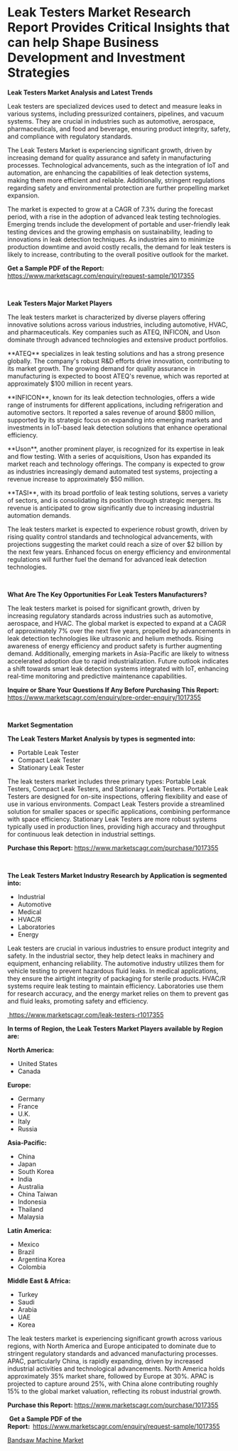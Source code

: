 <p><h1>Leak Testers Market Research Report Provides Critical Insights that can help Shape Business Development and Investment Strategies</h1></p><p><strong>Leak Testers Market Analysis and Latest Trends</strong></p>
<p><p>Leak testers are specialized devices used to detect and measure leaks in various systems, including pressurized containers, pipelines, and vacuum systems. They are crucial in industries such as automotive, aerospace, pharmaceuticals, and food and beverage, ensuring product integrity, safety, and compliance with regulatory standards.</p><p>The Leak Testers Market is experiencing significant growth, driven by increasing demand for quality assurance and safety in manufacturing processes. Technological advancements, such as the integration of IoT and automation, are enhancing the capabilities of leak detection systems, making them more efficient and reliable. Additionally, stringent regulations regarding safety and environmental protection are further propelling market expansion.</p><p>The market is expected to grow at a CAGR of 7.3% during the forecast period, with a rise in the adoption of advanced leak testing technologies. Emerging trends include the development of portable and user-friendly leak testing devices and the growing emphasis on sustainability, leading to innovations in leak detection techniques. As industries aim to minimize production downtime and avoid costly recalls, the demand for leak testers is likely to increase, contributing to the overall positive outlook for the market.</p></p>
<p><strong>Get a Sample PDF of the Report:&nbsp;</strong> <a href="https://www.marketscagr.com/enquiry/request-sample/1017355?utm_campaign=3188&utm_medium=2&utm_source=Github&utm_content=ia&utm_term=10042025&utm_id=leak-testers">https://www.marketscagr.com/enquiry/request-sample/1017355</a></p>
<p>&nbsp;</p>
<p><strong>Leak Testers Major Market Players</strong></p>
<p><p>The leak testers market is characterized by diverse players offering innovative solutions across various industries, including automotive, HVAC, and pharmaceuticals. Key companies such as ATEQ, INFICON, and Uson dominate through advanced technologies and extensive product portfolios.</p><p>**ATEQ** specializes in leak testing solutions and has a strong presence globally. The company's robust R&D efforts drive innovation, contributing to its market growth. The growing demand for quality assurance in manufacturing is expected to boost ATEQ's revenue, which was reported at approximately $100 million in recent years.</p><p>**INFICON**, known for its leak detection technologies, offers a wide range of instruments for different applications, including refrigeration and automotive sectors. It reported a sales revenue of around $800 million, supported by its strategic focus on expanding into emerging markets and investments in IoT-based leak detection solutions that enhance operational efficiency.</p><p>**Uson**, another prominent player, is recognized for its expertise in leak and flow testing. With a series of acquisitions, Uson has expanded its market reach and technology offerings. The company is expected to grow as industries increasingly demand automated test systems, projecting a revenue increase to approximately $50 million.</p><p>**TASI**, with its broad portfolio of leak testing solutions, serves a variety of sectors, and is consolidating its position through strategic mergers. Its revenue is anticipated to grow significantly due to increasing industrial automation demands.</p><p>The leak testers market is expected to experience robust growth, driven by rising quality control standards and technological advancements, with projections suggesting the market could reach a size of over $2 billion by the next few years. Enhanced focus on energy efficiency and environmental regulations will further fuel the demand for advanced leak detection technologies.</p></p>
<p>&nbsp;</p>
<p><strong>What Are The Key Opportunities For Leak Testers Manufacturers?</strong></p>
<p><p>The leak testers market is poised for significant growth, driven by increasing regulatory standards across industries such as automotive, aerospace, and HVAC. The global market is expected to expand at a CAGR of approximately 7% over the next five years, propelled by advancements in leak detection technologies like ultrasonic and helium methods. Rising awareness of energy efficiency and product safety is further augmenting demand. Additionally, emerging markets in Asia-Pacific are likely to witness accelerated adoption due to rapid industrialization. Future outlook indicates a shift towards smart leak detection systems integrated with IoT, enhancing real-time monitoring and predictive maintenance capabilities.</p></p>
<p><strong>Inquire or Share Your Questions If Any Before Purchasing This Report:</strong> <a href="https://www.marketscagr.com/enquiry/pre-order-enquiry/1017355?utm_campaign=3188&utm_medium=2&utm_source=Github&utm_content=ia&utm_term=10042025&utm_id=leak-testers">https://www.marketscagr.com/enquiry/pre-order-enquiry/1017355</a></p>
<p>&nbsp;</p>
<p><strong>Market Segmentation</strong></p>
<p><strong>The Leak Testers Market Analysis by types is segmented into:</strong></p>
<p><ul><li>Portable Leak Tester</li><li>Compact Leak Tester</li><li>Stationary Leak Tester</li></ul></p>
<p><p>The leak testers market includes three primary types: Portable Leak Testers, Compact Leak Testers, and Stationary Leak Testers. Portable Leak Testers are designed for on-site inspections, offering flexibility and ease of use in various environments. Compact Leak Testers provide a streamlined solution for smaller spaces or specific applications, combining performance with space efficiency. Stationary Leak Testers are more robust systems typically used in production lines, providing high accuracy and throughput for continuous leak detection in industrial settings.</p></p>
<p><strong>Purchase this Report:&nbsp;</strong><a href="https://www.marketscagr.com/purchase/1017355?utm_campaign=3188&utm_medium=2&utm_source=Github&utm_content=ia&utm_term=10042025&utm_id=leak-testers">https://www.marketscagr.com/purchase/1017355</a></p>
<p>&nbsp;</p>
<p><strong>The Leak Testers Market Industry Research by Application is segmented into:</strong></p>
<p><ul><li>Industrial</li><li>Automotive</li><li>Medical</li><li>HVAC/R</li><li>Laboratories</li><li>Energy</li></ul></p>
<p><p>Leak testers are crucial in various industries to ensure product integrity and safety. In the industrial sector, they help detect leaks in machinery and equipment, enhancing reliability. The automotive industry utilizes them for vehicle testing to prevent hazardous fluid leaks. In medical applications, they ensure the airtight integrity of packaging for sterile products. HVAC/R systems require leak testing to maintain efficiency. Laboratories use them for research accuracy, and the energy market relies on them to prevent gas and fluid leaks, promoting safety and efficiency.</p></p>
<p><a href="https://www.marketscagr.com/leak-testers-r1017355?utm_campaign=3188&utm_medium=2&utm_source=Github&utm_content=ia&utm_term=10042025&utm_id=leak-testers">&nbsp;https://www.marketscagr.com/leak-testers-r1017355</a></p>
<p><strong>In terms of Region, the Leak Testers Market Players available by Region are:</strong></p>
<p>
    <p> <strong> North America: </strong>
        <ul>
            <li>United States</li>
            <li>Canada</li>
        </ul>
        </p> 
    <p> <strong> Europe: </strong>
        <ul>
            <li>Germany</li>
            <li>France</li>
            <li>U.K.</li>
            <li>Italy</li>
            <li>Russia</li>
        </ul>
        </p> 
    <p> <strong> Asia-Pacific: </strong>
        <ul>
            <li>China</li>
            <li>Japan</li>
            <li>South Korea</li>
            <li>India</li>
            <li>Australia</li>
            <li>China Taiwan</li>
            <li>Indonesia</li>
            <li>Thailand</li>
            <li>Malaysia</li>
        </ul>
        </p> 
    <p> <strong> Latin America: </strong>
        <ul>
            <li>Mexico</li>
            <li>Brazil</li>
            <li>Argentina Korea</li>
            <li>Colombia</li>
        </ul>
        </p> 
    <p> <strong> Middle East & Africa: </strong>
        <ul>
            <li>Turkey</li>
            <li>Saudi</li>
            <li>Arabia</li>
            <li>UAE</li>
            <li>Korea</li>
        </ul>
    </p>
    </p>
<p><p>The leak testers market is experiencing significant growth across various regions, with North America and Europe anticipated to dominate due to stringent regulatory standards and advanced manufacturing processes. APAC, particularly China, is rapidly expanding, driven by increased industrial activities and technological advancements. North America holds approximately 35% market share, followed by Europe at 30%. APAC is projected to capture around 25%, with China alone contributing roughly 15% to the global market valuation, reflecting its robust industrial growth.</p></p>
<p><strong>Purchase this Report: </strong><a href="https://www.marketscagr.com/purchase/1017355?utm_campaign=3188&utm_medium=2&utm_source=Github&utm_content=ia&utm_term=10042025&utm_id=leak-testers">https://www.marketscagr.com/purchase/1017355</a></p>
<p>&nbsp;<strong>Get a Sample PDF of the Report:&nbsp;&nbsp;</strong><a href="https://www.marketscagr.com/enquiry/request-sample/1017355?utm_campaign=3188&utm_medium=2&utm_source=Github&utm_content=ia&utm_term=10042025&utm_id=leak-testers">https://www.marketscagr.com/enquiry/request-sample/1017355</a></p>
<p><strong></strong></p>
<p><p><a href="https://github.com/papnider/Market-Research-Report-List-1/blob/main/bandsaw-machine-market.md?utm_campaign=3188&utm_medium=2&utm_source=Github&utm_content=ia&utm_term=10042025&utm_id=leak-testers">Bandsaw Machine Market</a></p></p>